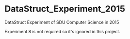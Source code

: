 # DataStruct_Experiment_2015

DataStruct Experiment of SDU Computer Science in 2015

Experiment.8 is not required so it's ignored in this project.

